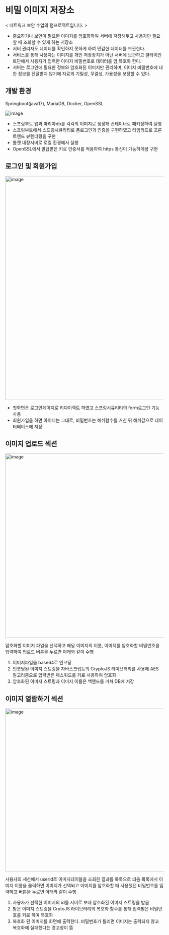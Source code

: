 # 비밀 이미지 저장소
< 네트워크 보안 수업의 텀프로젝트입니다. >
- 중요하거나 보안이 필요한 이미지를 암호화하여 서버에 저장해두고 사용자만 필요할 때 조회할 수 있게 하는 저장소
- 서버 관리자도 데이터를 확인하지 못하게 하여 민감한 데이터를 보관한다. 
- 서비스를 통해 사용자는 이미지를 개인 저장장치가 아닌 서버에 보관하고 클라이언트단에서 사용자가 입력한 이미지 비밀번호로 데이터를 암,복호화 한다. 
- 서버는 로그인에 필요한 정보와 암호화된 이미지만 관리하며, 이미지 비밀번호에 대한 정보를 전달받지 않기에 자료의 기밀성, 무결성, 가용성을 보장할 수 있다.

## 개발 환경
Springboot(java17), MariaDB, Docker, OpenSSL

![image](https://github.com/user-attachments/assets/4ad6a4b3-6d01-44a6-ba3c-4490d5893cc9)

- 스프링부트 앱과 마리아db를 각각의 이미지로 생성해 컨테이너로 패키징하여 실행
- 스프링부트에서 스프링시큐리티로 폼로그인과 인증을 구현하였고 타임리프로 프론트엔드 뷰렌더링을 구현
- 톰캣 내장서버로 로컬 환경에서 실행
- OpenSSL에서 발급받은 키로 인증서를 적용하여 https 통신이 가능하게끔 구현


## 로그인 및 회원가입
<img width="722" height="712" alt="image" src="https://github.com/user-attachments/assets/4b356c73-4ed7-4cc1-ad9b-26c9e0201ed7" />


- 첫화면은 로그인페이지로 리다이렉트 하였고 스프링시큐리티의 form로그인 기능 사용
- 회원가입을 하면 아이디는 그대로, 비밀번호는 해쉬함수를 거친 뒤 해쉬값으로 데이터베이스에 저장


## 이미지 업로드 섹션
<img width="993" height="586" alt="image" src="https://github.com/user-attachments/assets/df3daa85-3948-426d-b9eb-0b6a1b38694f" />


 암호화할 이미지 파일을 선택하고 해당 이미지의 이름, 이미지를 암호화할 비밀번호를 입력하여 업로드 버튼을 누르면 아래와 같이 수행
1) 이미지파일을 base64로 인코딩
2) 인코딩된 이미지 스트링을 자바스크립트의 CryptoJS 라이브러리를 사용해 AES 알고리즘으로 입력받은 패스워드를 키로 사용하여 암호화
3) 암호화된 이미지 스트링과 이미지 이름은 백엔드를 거쳐 DB에 저장

## 이미지 열람하기 섹션
<img width="989" height="518" alt="image" src="https://github.com/user-attachments/assets/50335b40-f981-4a6d-85ed-0f6a28789c43" />


사용자의 세션에서 userid로 이미지테이블을 조회한 결과를 목록으로 띄움
목록에서 이미지 이름을 클릭하면 이미지가 선택되고 이미지를 암호화할 때 사용했던 비밀번호를 
입력하고 버튼을 누르면 아래와 같이 수행
1) 사용자가 선택한 이미지의 id를 서버로 보내 암호화된 이미지 스트링을 받음
2) 받은 이미지 스트링을 CrytoJS 라이브러리의 복호화 함수를 통해 입력받은 비밀번호를 
키로 하여 복호화
3) 복호화 된 이미지를 화면에 출력한다. 비밀번호가 틀리면 이미지는 출력되지 않고 복호화에 실패했다는 경고창이 뜸
